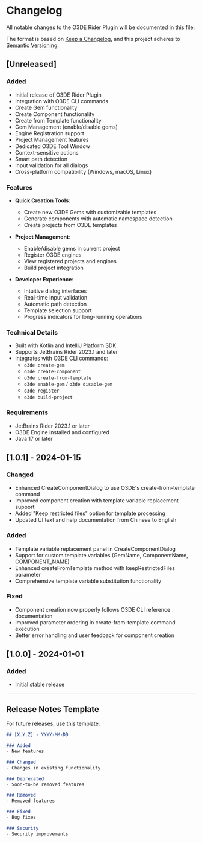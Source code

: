 # Changelog

All notable changes to the O3DE Rider Plugin will be documented in this file.

The format is based on [Keep a Changelog](https://keepachangelog.com/en/1.0.0/),
and this project adheres to [Semantic Versioning](https://semver.org/spec/v2.0.0.html).

## [Unreleased]

### Added
- Initial release of O3DE Rider Plugin
- Integration with O3DE CLI commands
- Create Gem functionality
- Create Component functionality
- Create from Template functionality
- Gem Management (enable/disable gems)
- Engine Registration support
- Project Management features
- Dedicated O3DE Tool Window
- Context-sensitive actions
- Smart path detection
- Input validation for all dialogs
- Cross-platform compatibility (Windows, macOS, Linux)

### Features
- **Quick Creation Tools**:
  - Create new O3DE Gems with customizable templates
  - Generate components with automatic namespace detection
  - Create projects from O3DE templates
  
- **Project Management**:
  - Enable/disable gems in current project
  - Register O3DE engines
  - View registered projects and engines
  - Build project integration
  
- **Developer Experience**:
  - Intuitive dialog interfaces
  - Real-time input validation
  - Automatic path detection
  - Template selection support
  - Progress indicators for long-running operations

### Technical Details
- Built with Kotlin and IntelliJ Platform SDK
- Supports JetBrains Rider 2023.1 and later
- Integrates with O3DE CLI commands:
  - `o3de create-gem`
  - `o3de create-component`
  - `o3de create-from-template`
  - `o3de enable-gem` / `o3de disable-gem`
  - `o3de register`
  - `o3de build-project`

### Requirements
- JetBrains Rider 2023.1 or later
- O3DE Engine installed and configured
- Java 17 or later

## [1.0.1] - 2024-01-15

### Changed
- Enhanced CreateComponentDialog to use O3DE's create-from-template command
- Improved component creation with template variable replacement support
- Added "Keep restricted files" option for template processing
- Updated UI text and help documentation from Chinese to English

### Added
- Template variable replacement panel in CreateComponentDialog
- Support for custom template variables (GemName, ComponentName, COMPONENT_NAME)
- Enhanced createFromTemplate method with keepRestrictedFiles parameter
- Comprehensive template variable substitution functionality

### Fixed
- Component creation now properly follows O3DE CLI reference documentation
- Improved parameter ordering in create-from-template command execution
- Better error handling and user feedback for component creation

## [1.0.0] - 2024-01-01

### Added
- Initial stable release

---

## Release Notes Template

For future releases, use this template:

```markdown
## [X.Y.Z] - YYYY-MM-DD

### Added
- New features

### Changed
- Changes in existing functionality

### Deprecated
- Soon-to-be removed features

### Removed
- Removed features

### Fixed
- Bug fixes

### Security
- Security improvements
```